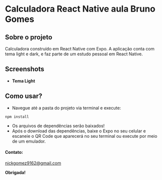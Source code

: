 # Calculadora React Native aula Bruno Gomes
## Sobre o projeto
Calculadora construído em React Native com Expo. A aplicação conta com tema light e dark, e faz parte de um estudo pessoal em React Native.
## Screenshots
* **Tema Light**
 
 
## Como usar?
 
* Navegue até a pasta do projeto via terminal e execute:
````
npm install
````
* Os arquivos de dependências serão baixados!
* Após o download das dependências, baixe o Expo no seu celular e escaneie o QR Code que aparecerá no seu terminal ou execute por meio de um emulador.
#### Contato:
 
nickgomez9162@gmail.com
 
**Obrigada!**
 

